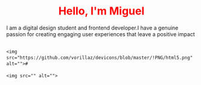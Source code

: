 <h1 align="center" color="red"><span style="color:red; font-family="oswald">Hello, I'm Miguel</span></h1>
<p>I am a digital design student and frontend developer.I have a genuine passion for creating engaging user experiences that leave a positive impact </p>


<div aling="center">

<h2> </h2>

    <img src="https://github.com/vorillaz/devicons/blob/master/!PNG/html5.png" alt="">#

    <img src="" alt="">

</div>




<!--
**Domikel/Domikel** is a ✨ _special_ ✨ repository because its `README.md` (this file) appears on your GitHub profile.

Here are some ideas to get you started:

- 🔭 I’m currently working on ...
- 🌱 I’m currently learning ...
- 👯 I’m looking to collaborate on ...
- 🤔 I’m looking for help with ...
- 💬 Ask me about ...
- 📫 How to reach me: ...
- 😄 Pronouns: ...
- ⚡ Fun fact: ...
-->
